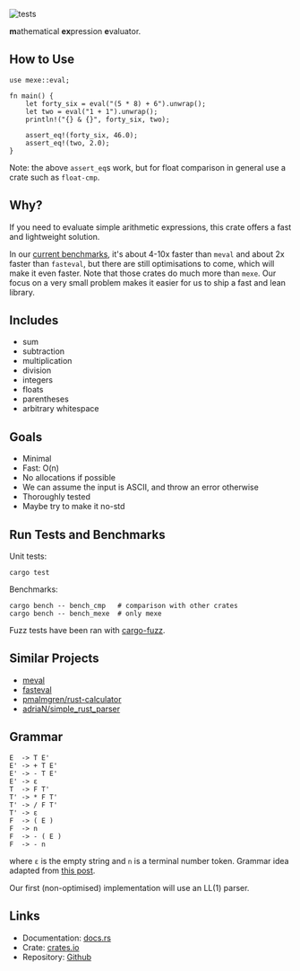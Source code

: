 ![tests](https://github.com/yds12/mexe/actions/workflows/unit.yml/badge.svg)

**m**athematical **ex**pression **e**valuator.

## How to Use

    use mexe::eval;

    fn main() {
        let forty_six = eval("(5 * 8) + 6").unwrap();
        let two = eval("1 + 1").unwrap();
        println!("{} & {}", forty_six, two);

        assert_eq!(forty_six, 46.0);
        assert_eq!(two, 2.0);
    }

Note: the above `assert_eq`s work, but for float comparison in general use a
crate such as `float-cmp`.

## Why?

If you need to evaluate simple arithmetic expressions, this crate offers a fast
and lightweight solution.

In our [current benchmarks](https://github.com/yds12/mexe/actions/workflows/bench.yml),
it's about 4-10x faster than `meval` and about 2x
faster than `fasteval`, but there are still optimisations to come, which will
make it even faster. Note that those crates do much more than `mexe`. Our focus
on a very small problem makes it easier for us to ship a fast and lean library.

## Includes

- sum
- subtraction
- multiplication
- division
- integers
- floats
- parentheses
- arbitrary whitespace

## Goals

- Minimal
- Fast: O(n)
- No allocations if possible
- We can assume the input is ASCII, and throw an error otherwise
- Thoroughly tested
- Maybe try to make it no-std

## Run Tests and Benchmarks

Unit tests:

    cargo test

Benchmarks:

    cargo bench -- bench_cmp   # comparison with other crates
    cargo bench -- bench_mexe  # only mexe

Fuzz tests have been ran with [cargo-fuzz](https://github.com/rust-fuzz/cargo-fuzz).

## Similar Projects

- [meval](https://crates.io/crates/meval)
- [fasteval](https://crates.io/crates/fasteval)
- [pmalmgren/rust-calculator](https://github.com/pmalmgren/rust-calculator)
- [adriaN/simple_rust_parser](https://github.com/adrianN/simple_rust_parser)

## Grammar

    E  -> T E'
    E' -> + T E'
    E' -> - T E'
    E' -> ε
    T  -> F T'
    T' -> * F T'
    T' -> / F T'
    T' -> ε
    F  -> ( E )
    F  -> n
    F  -> - ( E )
    F  -> - n

where `ε` is the empty string and `n` is a terminal number token. Grammar idea
adapted from [this post](https://stackoverflow.com/a/23845375).

Our first (non-optimised) implementation will use an LL(1) parser.

## Links

* Documentation: [docs.rs](https://docs.rs/mexe/latest)
* Crate: [crates.io](https://crates.io/crates/mexe)
* Repository: [Github](https://github.com/yds12/mexe)


